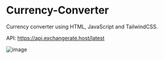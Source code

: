 # Currency-Converter
Currency converter using HTML, JavaScript and TailwindCSS.

API: https://api.exchangerate.host/latest

![image](https://user-images.githubusercontent.com/117532693/224483712-c8049dc5-cc9f-47bc-98e0-e606d544a6b2.png)
